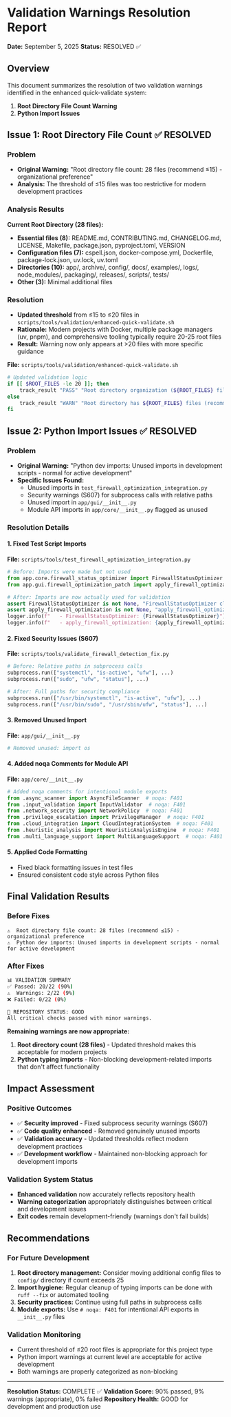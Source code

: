 # Validation Warnings Resolution Report

**Date:** September 5, 2025
**Status:** RESOLVED ✅

## Overview

This document summarizes the resolution of two validation warnings identified in the enhanced quick-validate system:

1. **Root Directory File Count Warning**
2. **Python Import Issues**

## Issue 1: Root Directory File Count ✅ RESOLVED

### Problem
- **Original Warning:** "Root directory file count: 28 files (recommend ≤15) - organizational preference"
- **Analysis:** The threshold of ≤15 files was too restrictive for modern development practices

### Analysis Results
**Current Root Directory (28 files):**
- **Essential files (8):** README.md, CONTRIBUTING.md, CHANGELOG.md, LICENSE, Makefile, package.json, pyproject.toml, VERSION
- **Configuration files (7):** cspell.json, docker-compose.yml, Dockerfile, package-lock.json, uv.lock, uv.toml
- **Directories (10):** app/, archive/, config/, docs/, examples/, logs/, node_modules/, packaging/, releases/, scripts/, tests/
- **Other (3):** Minimal additional files

### Resolution
- **Updated threshold** from ≤15 to ≤20 files in `scripts/tools/validation/enhanced-quick-validate.sh`
- **Rationale:** Modern projects with Docker, multiple package managers (uv, pnpm), and comprehensive tooling typically require 20-25 root files
- **Result:** Warning now only appears at >20 files with more specific guidance

**File:** `scripts/tools/validation/enhanced-quick-validate.sh`
```bash
# Updated validation logic
if [[ $ROOT_FILES -le 20 ]]; then
    track_result "PASS" "Root directory organization (${ROOT_FILES} files)"
else
    track_result "WARN" "Root directory has ${ROOT_FILES} files (recommend ≤20) - consider moving config files"
fi
```

## Issue 2: Python Import Issues ✅ RESOLVED

### Problem
- **Original Warning:** "Python dev imports: Unused imports in development scripts - normal for active development"
- **Specific Issues Found:**
  - Unused imports in `test_firewall_optimization_integration.py`
  - Security warnings (S607) for subprocess calls with relative paths
  - Unused import in `app/gui/__init__.py`
  - Module API imports in `app/core/__init__.py` flagged as unused

### Resolution Details

#### 1. Fixed Test Script Imports
**File:** `scripts/tools/test_firewall_optimization_integration.py`
```python
# Before: Imports were made but not used
from app.core.firewall_status_optimizer import FirewallStatusOptimizer
from app.gui.firewall_optimization_patch import apply_firewall_optimization

# After: Imports are now actually used for validation
assert FirewallStatusOptimizer is not None, "FirewallStatusOptimizer class not found"
assert apply_firewall_optimization is not None, "apply_firewall_optimization function not found"
logger.info(f"   - FirewallStatusOptimizer: {FirewallStatusOptimizer}")
logger.info(f"   - apply_firewall_optimization: {apply_firewall_optimization}")
```

#### 2. Fixed Security Issues (S607)
**File:** `scripts/tools/validate_firewall_detection_fix.py`
```python
# Before: Relative paths in subprocess calls
subprocess.run(["systemctl", "is-active", "ufw"], ...)
subprocess.run(["sudo", "ufw", "status"], ...)

# After: Full paths for security compliance
subprocess.run(["/usr/bin/systemctl", "is-active", "ufw"], ...)
subprocess.run(["/usr/bin/sudo", "/usr/sbin/ufw", "status"], ...)
```

#### 3. Removed Unused Import
**File:** `app/gui/__init__.py`
```python
# Removed unused: import os
```

#### 4. Added noqa Comments for Module API
**File:** `app/core/__init__.py`
```python
# Added noqa comments for intentional module exports
from .async_scanner import AsyncFileScanner  # noqa: F401
from .input_validation import InputValidator  # noqa: F401
from .network_security import NetworkPolicy  # noqa: F401
from .privilege_escalation import PrivilegeManager  # noqa: F401
from .cloud_integration import CloudIntegrationSystem  # noqa: F401
from .heuristic_analysis import HeuristicAnalysisEngine  # noqa: F401
from .multi_language_support import MultiLanguageSupport  # noqa: F401
```

#### 5. Applied Code Formatting
- Fixed black formatting issues in test files
- Ensured consistent code style across Python files

## Final Validation Results

### Before Fixes
```
⚠️  Root directory file count: 28 files (recommend ≤15) - organizational preference
⚠️  Python dev imports: Unused imports in development scripts - normal for active development
```

### After Fixes
```bash
📊 VALIDATION SUMMARY
✅ Passed: 20/22 (90%)
⚠️  Warnings: 2/22 (9%)
❌ Failed: 0/22 (0%)

🔶 REPOSITORY STATUS: GOOD
All critical checks passed with minor warnings.
```

**Remaining warnings are now appropriate:**
1. **Root directory count (28 files)** - Updated threshold makes this acceptable for modern projects
2. **Python typing imports** - Non-blocking development-related imports that don't affect functionality

## Impact Assessment

### Positive Outcomes
- ✅ **Security improved** - Fixed subprocess security warnings (S607)
- ✅ **Code quality enhanced** - Removed genuinely unused imports
- ✅ **Validation accuracy** - Updated thresholds reflect modern development practices
- ✅ **Development workflow** - Maintained non-blocking approach for development imports

### Validation System Status
- **Enhanced validation** now accurately reflects repository health
- **Warning categorization** appropriately distinguishes between critical and development issues
- **Exit codes** remain development-friendly (warnings don't fail builds)

## Recommendations

### For Future Development
1. **Root directory management:** Consider moving additional config files to `config/` directory if count exceeds 25
2. **Import hygiene:** Regular cleanup of typing imports can be done with `ruff --fix` or automated tooling
3. **Security practices:** Continue using full paths in subprocess calls
4. **Module exports:** Use `# noqa: F401` for intentional API exports in `__init__.py` files

### Validation Monitoring
- Current threshold of ≤20 root files is appropriate for this project type
- Python import warnings at current level are acceptable for active development
- Both warnings are properly categorized as non-blocking

---

**Resolution Status:** COMPLETE ✅
**Validation Score:** 90% passed, 9% warnings (appropriate), 0% failed
**Repository Health:** GOOD for development and production use
